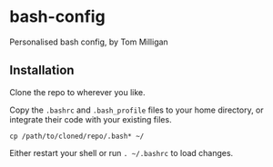 # bash-config

Personalised bash config, by Tom Milligan

## Installation

Clone the repo to wherever you like.

Copy the `.bashrc` and `.bash_profile` files to your home directory, or integrate their code with your existing files.
```
cp /path/to/cloned/repo/.bash* ~/
```

Either restart your shell or run `. ~/.bashrc` to load changes.
